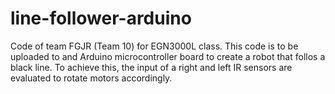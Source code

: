 # line-follower-arduino

Code of team FGJR (Team 10) for EGN3000L class. 
This code is to be uploaded to and Arduino microcontroller board to create a robot that follos a black line. To achieve this, the input of a right and left IR sensors are evaluated to rotate motors accordingly. 
